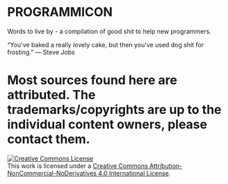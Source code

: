# PROGRAMMICON

Words to live by - a compilation of good shit to help new programmers. 

“You've baked a really lovely cake, but then you've used dog shit for frosting.”  ― Steve Jobs

# Most sources found here are attributed. The trademarks/copyrights are up to the individual content owners, please contact them.

[![Creative Commons License](https://i.creativecommons.org/l/by-nc-nd/4.0/88x31.png)](http://creativecommons.org/licenses/by-nc-nd/4.0/)  
This work is licensed under a [Creative Commons Attribution-NonCommercial-NoDerivatives 4.0 International License](http://creativecommons.org/licenses/by-nc-nd/4.0/).
